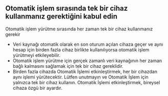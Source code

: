 ## Otomatik işlem sırasında tek bir cihaz kullanmanız gerektiğini kabul edin

Otomatik işlem yürütme sırasında her zaman tek bir cihaz kullanmanız gerekir
- Veri kaynağı otomatik olarak en son oturum açılan cihaza geçer ve aynı hesap için birden fazla cihaz birlikte kullanılıyorsa otomatik işlem yürütmeyi etkileyebilir.
- Otomatik işlem yürütme için gerçek zamanlı veri kaynağının her zaman bağlı kalmasını sağlamak için tek bir cihaz gereklidir.
- Birden fazla cihazda Otomatik İşlemi etkinleştirmek, her bir cihazdan aynı işlemi yürütecektir. Lütfen unutmayın ve Otomatik İşlem için yalnızca tek bir cihaz kullanın. Otomatik İşlemi etkinleştirmek, bireysel cihaza özgü bir ayardır.